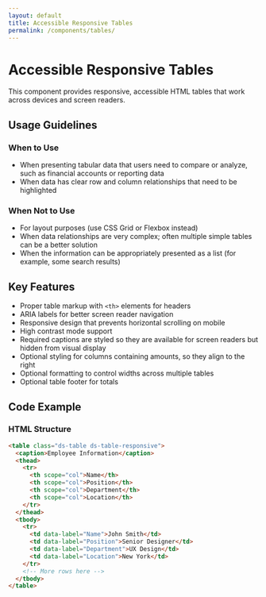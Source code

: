 ```yaml
---
layout: default
title: Accessible Responsive Tables
permalink: /components/tables/
---
```


# Accessible Responsive Tables

This component provides responsive, accessible HTML tables that work across devices and screen readers.

## Usage Guidelines

### When to Use
- When presenting tabular data that users need to compare or analyze, such as financial accounts or reporting data
- When data has clear row and column relationships that need to be highlighted

### When Not to Use
- For layout purposes (use CSS Grid or Flexbox instead)
- When data relationships are very complex; often multiple simple tables can be a better solution
- When the information can be appropriately presented as a list (for example, some search results)

## Key Features

- Proper table markup with `<th>` elements for headers
- ARIA labels for better screen reader navigation
- Responsive design that prevents horizontal scrolling on mobile
- High contrast mode support
- Required captions are styled so they are available for screen readers but hidden from visual display
- Optional styling for columns containing amounts, so they align to the right
- Optional formatting to control widths across multiple tables
- Optional table footer for totals

## Code Example

### HTML Structure

```html
<table class="ds-table ds-table-responsive">
  <caption>Employee Information</caption>
  <thead>
    <tr>
      <th scope="col">Name</th>
      <th scope="col">Position</th>
      <th scope="col">Department</th>
      <th scope="col">Location</th>
    </tr>
  </thead>
  <tbody>
    <tr>
      <td data-label="Name">John Smith</td>
      <td data-label="Position">Senior Designer</td>
      <td data-label="Department">UX Design</td>
      <td data-label="Location">New York</td>
    </tr>
    <!-- More rows here -->
  </tbody>
</table>
```

